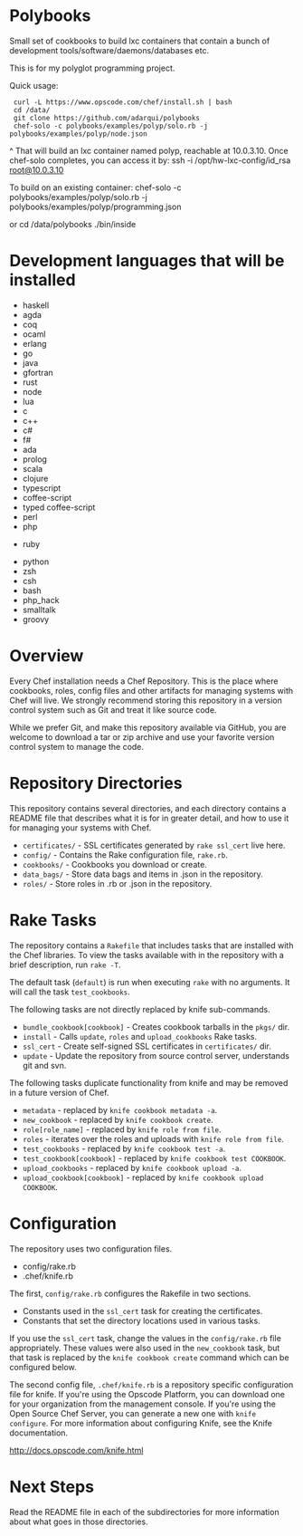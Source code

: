 Polybooks
========

Small set of cookbooks to build lxc containers that contain a bunch of development tools/software/daemons/databases etc.

This is for my polyglot programming project.

Quick usage:

     curl -L https://www.opscode.com/chef/install.sh | bash
     cd /data/
     git clone https://github.com/adarqui/polybooks
     chef-solo -c polybooks/examples/polyp/solo.rb -j polybooks/examples/polyp/node.json

^ That will build an lxc container named polyp, reachable at 10.0.3.10. Once chef-solo completes, you can access it by:
     ssh -i /opt/hw-lxc-config/id_rsa root@10.0.3.10


To build on an existing container:
     chef-solo -c polybooks/examples/polyp/solo.rb -j polybooks/examples/polyp/programming.json

or
     cd /data/polybooks
     ./bin/inside



Development languages that will be installed
========

+ haskell
+ agda
+ coq
+ ocaml
+ erlang
+ go
+ java
+ gfortran
+ rust
+ node
+ lua
+ c
+ c++
+ c#
+ f#
+ ada
+ prolog
+ scala
+ clojure
+ typescript
+ coffee-script
+ typed coffee-script
+ perl
+ php
- ruby
+ python
+ zsh
+ csh
+ bash
+ php_hack
+ smalltalk
+ groovy

Overview
========

Every Chef installation needs a Chef Repository. This is the place where cookbooks, roles, config files and other artifacts for managing systems with Chef will live. We strongly recommend storing this repository in a version control system such as Git and treat it like source code.

While we prefer Git, and make this repository available via GitHub, you are welcome to download a tar or zip archive and use your favorite version control system to manage the code.

Repository Directories
======================

This repository contains several directories, and each directory contains a README file that describes what it is for in greater detail, and how to use it for managing your systems with Chef.

* `certificates/` - SSL certificates generated by `rake ssl_cert` live here.
* `config/` - Contains the Rake configuration file, `rake.rb`.
* `cookbooks/` - Cookbooks you download or create.
* `data_bags/` - Store data bags and items in .json in the repository.
* `roles/` - Store roles in .rb or .json in the repository.

Rake Tasks
==========

The repository contains a `Rakefile` that includes tasks that are installed with the Chef libraries. To view the tasks available with in the repository with a brief description, run `rake -T`.

The default task (`default`) is run when executing `rake` with no arguments. It will call the task `test_cookbooks`.

The following tasks are not directly replaced by knife sub-commands.

* `bundle_cookbook[cookbook]` - Creates cookbook tarballs in the `pkgs/` dir.
* `install` - Calls `update`, `roles` and `upload_cookbooks` Rake tasks.
* `ssl_cert` - Create self-signed SSL certificates in `certificates/` dir.
* `update` - Update the repository from source control server, understands git and svn.

The following tasks duplicate functionality from knife and may be removed in a future version of Chef.

* `metadata` - replaced by `knife cookbook metadata -a`.
* `new_cookbook` - replaced by `knife cookbook create`.
* `role[role_name]` - replaced by `knife role from file`.
* `roles` - iterates over the roles and uploads with `knife role from file`.
* `test_cookbooks` - replaced by `knife cookbook test -a`.
* `test_cookbook[cookbook]` - replaced by `knife cookbook test COOKBOOK`.
* `upload_cookbooks` - replaced by `knife cookbook upload -a`.
* `upload_cookbook[cookbook]` - replaced by `knife cookbook upload COOKBOOK`.

Configuration
=============

The repository uses two configuration files.

* config/rake.rb
* .chef/knife.rb

The first, `config/rake.rb` configures the Rakefile in two sections.

* Constants used in the `ssl_cert` task for creating the certificates.
* Constants that set the directory locations used in various tasks.

If you use the `ssl_cert` task, change the values in the `config/rake.rb` file appropriately. These values were also used in the `new_cookbook` task, but that task is replaced by the `knife cookbook create` command which can be configured below.

The second config file, `.chef/knife.rb` is a repository specific configuration file for knife. If you're using the Opscode Platform, you can download one for your organization from the management console. If you're using the Open Source Chef Server, you can generate a new one with `knife configure`. For more information about configuring Knife, see the Knife documentation.

http://docs.opscode.com/knife.html

Next Steps
==========

Read the README file in each of the subdirectories for more information about what goes in those directories.
